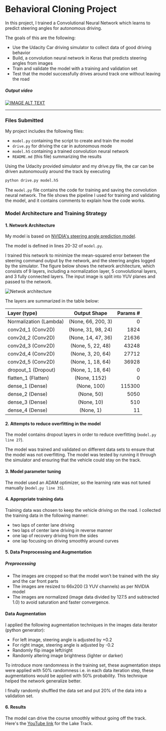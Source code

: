 # Behavioral Cloning Project
In this project, I trained a Convolutional Neural Network which learns to predict steering angles for autonomous driving.

The goals of this are the following:
* Use the Udacity Car driving simulator to collect data of good driving behavior
* Build, a convolution neural network in Keras that predicts steering angles from images
* Train and validate the model with a training and validation set
* Test that the model successfully drives around track one without leaving the road  

##### Output video
[![IMAGE ALT TEXT](http://img.youtube.com/vi/dffvR-SMHEI/0.jpg)](https://youtu.be/dffvR-SMHEI)

---
### Files Submitted

My project includes the following files:
* `model.py` containing the script to create and train the model
* `drive.py` for driving the car in autonomous mode
* `model.h5` containing a trained convolution neural network
* `README.md` (this file) summarizing the results

Using the Udacity provided simulator and my drive.py file, the car can be driven autonomously around the track by executing
```sh
python drive.py model.h5
```

The `model.py` file contains the code for training and saving the convolution neural network. The file shows the pipeline I used for training and validating the model, and it contains comments to explain how the code works.

### Model Architecture and Training Strategy

#### 1. Network Architecture

My model is based on [NVIDIA's steering angle prediction model](https://devblogs.nvidia.com/parallelforall/deep-learning-self-driving-cars/).

The model is defined in lines 20-32 of `model.py`.

I trained this network to minimize the mean-squared error between the steering command output by the network, and the steering angles logged by the simulator. The figure below shows the network architecture, which consists of 9 layers, including a normalization layer, 5 convolutional layers, and 3 fully connected layers. The input image is split into YUV planes and passed to the network.

![Netwok architecture](https://devblogs.nvidia.com/parallelforall/wp-content/uploads/2016/08/cnn-architecture-768x1095.png)

The layers are summarized in the table below:

|Layer (type)    |             Output Shape     |         Params # |  
|:---|:---:|---:|
| Normalization (Lambda)     |      (None, 66, 200, 3)   |   0         |
| conv2d_1 (Conv2D)     |      (None, 31, 98, 24)   |   1824      |
| conv2d_2 (Conv2D)     |      (None, 14, 47, 36)   |   21636     |
| conv2d_3 (Conv2D)     |      (None, 5, 22, 48)    |   43248     |
| conv2d_4 (Conv2D)     |      (None, 3, 20, 64)    |   27712     |
| conv2d_5 (Conv2D)     |      (None, 1, 18, 64)    |   36928     |
| dropout_1 (Dropout)   |      (None, 1, 18, 64)    |   0         |
| flatten_1 (Flatten)   |      (None, 1152)         |   0         |
| dense_1 (Dense)       |      (None, 100)          |   115300    |
| dense_2 (Dense)       |      (None, 50)           |   5050      |
| dense_3 (Dense)       |      (None, 10)           |   510       |
| dense_4 (Dense)       |      (None, 1)            |   11 |       


#### 2. Attempts to reduce overfitting in the model

The model contains dropout layers in order to reduce overfitting (`model.py line 27`).

The model was trained and validated on different data sets to ensure that the model was not overfitting. The model was tested by running it through the simulator and ensuring that the vehicle could stay on the track.

#### 3. Model parameter tuning

The model used an ADAM optimizer, so the learning rate was not tuned manually (`model.py line 35`).

#### 4. Appropriate training data

Training data was chosen to keep the vehicle driving on the road. I collected the training data in the following manner:
- two laps of center lane driving
- two laps of center lane driving in reverse manner
- one lap of recovery driving from the sides
- one lap focusing on driving smoothly around curves

#### 5. Data Preprocessing and Augmentation

##### Preprocessing
- The images are cropped so that the model won’t be trained with the sky and the car front parts
- The images are resized to 66x200 (3 YUV channels) as per NVIDIA model
- The images are normalized (image data divided by 127.5 and subtracted 1.0) to avoid saturation and faster convergence.

#### Data Augmentation
I applied the following augmentation techniques in the images data iterator (python generator):
- For left image, steering angle is adjusted by +0.2
- For right image, steering angle is adjusted by -0.2
- Randomly flip image left/right
- Randomly altering image brightness (lighter or darker)

To introduce more randomness in the training set, these augmentation steps were applied with 50% randomness i.e. in each data iteration step, these augmentations would be applied with 50% probability. This technique helped the network generalize better.

I finally randomly shuffled the data set and put 20% of the data into a validation set.

#### 6. Results
The model can drive the course smoothly without going off the track.  
Here's the [YouTube link](https://youtu.be/dffvR-SMHEI) for the Lake Track.
